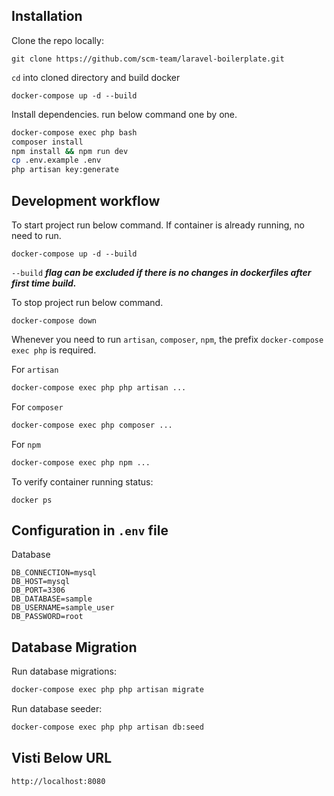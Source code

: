 ## Installation

Clone the repo locally:
```
git clone https://github.com/scm-team/laravel-boilerplate.git
```

`cd` into cloned directory and build docker
```
docker-compose up -d --build
```

Install dependencies. run below command one by one.
```bash
docker-compose exec php bash
composer install
npm install && npm run dev
cp .env.example .env
php artisan key:generate
```

## Development workflow

To start project run below command. If container is already running, no need to run.
```
docker-compose up -d --build
```
`--build` **_flag can be excluded if there is no changes in dockerfiles after first time build._**

To stop project run below command.
```
docker-compose down
```

Whenever you need to run `artisan`, `composer`, `npm`, the prefix `docker-compose exec php` is required.

For `artisan`
```bash
docker-compose exec php php artisan ...
```

For `composer`
```bash
docker-compose exec php composer ...
```

For `npm`
```bash
docker-compose exec php npm ...
```

To verify container running status:
```
docker ps
```

## Configuration in `.env` file

Database
```
DB_CONNECTION=mysql
DB_HOST=mysql
DB_PORT=3306
DB_DATABASE=sample
DB_USERNAME=sample_user
DB_PASSWORD=root
```
## Database Migration

Run database migrations:
```bash
docker-compose exec php php artisan migrate
```

Run database seeder:
```bash
docker-compose exec php php artisan db:seed
```

## Visti Below URL
```
http://localhost:8080
```
